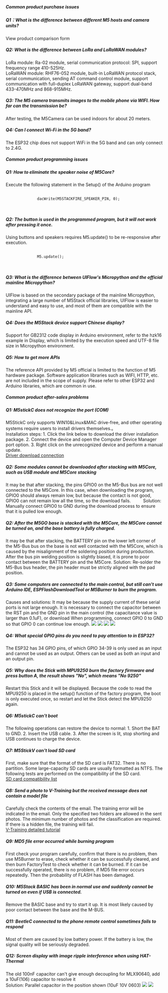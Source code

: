 <div style="margin-top: 40px;">

<div class="faq-tips" style="display:none">
    <h5>No issues were found. You can <a href="https://github.com/m5stack/m5-docs/issues" target="view_window">click here</a> to submit a question to Github.</h5>
</div>

<div class="faq-class">
    <h5>Common product purchase issues</h5>
</div>

<div class="faq-item">
    <h5 class="faq-title">Q1：What is the difference between different M5 hosts and camera units?<p class="faq-button"></p></h5>
    <div class="faq-answer">
      <div>
        <a href="https://m5stack.oss-cn-shenzhen.aliyuncs.com/image/m5-docs_table/Product_compared.pdf" role="button" style="text-decoration:none" target="view_window">View product comparison form</a>
      </div>
    </div>
</div>


<div class="faq-item">
    <h5 class="faq-title">Q2: What is the difference between LoRa and LoRaWAN modules?<p class="faq-button"></p></h5>
    <div class="faq-answer">
      <div>
        <span>
          LoRa module: Ra-02 module, serial communication protocol: SPI, support frequency range 410-525Hz.
          <br>
          LoRaWAN module: RHF76-052 module, built-in LoRaWAN protocol stack, serial communication, sending AT command control module, support communication with full-duplex LoRaWAN gateway, support dual-band 433-470MHz and 868-915MHz.
        </span>
      </div>
    </div>
</div>


<div class="faq-item">
    <h5 class="faq-title">Q3: The M5 camera transmits images to the mobile phone via WIFI. How far can the transmission be?<p class="faq-button"></p></h5>
    <div class="faq-answer">
      <div>
        <span>
          After testing, the M5Camera can be used indoors for about 20 meters.
        </span>
      </div>
    </div>
</div>



<div class="faq-item">
    <h5 class="faq-title">Q4: Can I connect Wi-Fi in the 5G band?<p class="faq-button"></p></h5>
    <div class="faq-answer">
      <div>
        <span>
          The ESP32 chip does not support WiFi in the 5G band and can only connect to 2.4G.
        </span>
      </div>
    </div>
</div>



<div class="faq-class">
    <h5>Common product programming issues</h5>
</div>


<div class="faq-item">
    <h5 class="faq-title">Q1: How to eliminate the speaker noise of M5Core?<p class="faq-button"></p></h5>
    <div class="faq-answer">
      <div>
          <span>Execute the following statement in the Setup() of the Arduino program</span>
          <pre v-pre="" data-lang="">
            <code class="lang-c">
              dacWrite(M5STACKFIRE_SPEAKER_PIN, 0);
            </code>
         </pre>
      </div>
    </div>
</div>


<div class="faq-item">
    <h5 class="faq-title">Q2: The button is used in the programmed program, but it will not work after pressing it once.<p class="faq-button"></p></h5>
    <div class="faq-answer">
      <div>
          <span>Using buttons and speakers requires M5.update() to be re-responsive after execution.</span>
          <pre v-pre="" data-lang="">
            <code class="lang-c">
              M5.update();
            </code>
         </pre>
      </div>
    </div>
</div>

<div class="faq-item">
    <h5 class="faq-title">Q3: What is the difference between UIFlow's Micropython and the official mainline Micropython?<p class="faq-button"></p></h5>
    <div class="faq-answer">
      <div>
          <span>UIFlow is based on the secondary package of the mainline Micropython, integrating a large number of M5Stack official libraries, UIFlow is easier to understand and easy to use, and most of them are compatible with the mainline API.</span>
      </div>
    </div>
</div>

<div class="faq-item">
    <h5 class="faq-title">Q4: Does the M5Stack device support Chinese display?<p class="faq-button"></p></h5>
    <div class="faq-answer">
      <div>
          <span>Support for GB2312 code display in Arduino environment, refer to the hzk16 example in Display, which is limited by the execution speed and UTF-8 file size in Micropython environment.</span>
      </div>
    </div>
</div>


<div class="faq-item">
    <h5 class="faq-title">Q5: How to get more APIs<p class="faq-button"></p></h5>
    <div class="faq-answer">
      <div>
          <span>The reference API provided by M5 official is limited to the function of M5 hardware package. Software application libraries such as WIFI, HTTP, etc. are not included in the scope of supply. Please refer to other ESP32 and Arduino libraries, which are common in use.</span>
      </div>
    </div>
</div>


<div class="faq-class">
    <h5>Common product after-sales problems</h5>
</div>

<div class="faq-item">
    <h5 class="faq-title">Q1: M5stickC does not recognize the port (COM)<p class="faq-button"></p></h5>
    <div class="faq-answer">
      <div>
          <span>
            M5StickC only supports WIN10&Linux&MAC drive-free, and other operating systems require users to install drivers themselves.。
            <br>
            Installation steps: 1. Click the link below to download the driver installation package. 2. Connect the device and open the Computer Device Manager port option. 3. Right click on the unrecognized device and perform a manual update.
          </span>
          <br>
          <a href="https://www.ftdichip.com/Drivers/VCP.htm">Driver download connection</a>
      </div>
    </div>
</div>



<div class="faq-item">
    <h5 class="faq-title">Q2: Some modules cannot be downloaded after stacking with M5Core, such as USB module and M5Core stacking<p class="faq-button"></p></h5>
    <div class="faq-answer">
      <div>
        <span> It may be that after stacking, the pins GPIO0 on the M5-Bus bus are not well connected to the M5Core. In this case, when downloading the program, GPIO0 should always remain low, but because the contact is not good, GPIO0 can not remain low all the time, so the download fails.
         Solution: Manually connect GPIO0 to GND during the download process to ensure that it is pulled low enough.</span>
      </div>
    </div>
</div>




<div class="faq-item">
    <h5 class="faq-title">Q2: After the M5GO base is stacked with the M5Core, the M5Core cannot be turned on, and the base battery is fully charged.<p class="faq-button"></p></h5>
    <div class="faq-answer">
      <div>
        <span> It may be that after stacking, the BATTERY pin on the lower left corner of the M5-Bus bus on the base is not well contacted with the M5Core, which is caused by the misalignment of the soldering position during production. After the bus pin welding position is slightly biased, it is prone to poor contact between the BATTERY pin and the M5Core. Solution: Re-solder the M5-Bus bus header, the pin header must be strictly aligned with the pad position.</span>
      </div>
    </div>
</div>


<div class="faq-item">
    <h5 class="faq-title">Q3: Some computers are connected to the main control, but still can't use Arduino IDE, ESPFlashDownloadTool or M5Burner to burn the program.<p class="faq-button"></p></h5>
    <div class="faq-answer">
      <div><span> Causes and solutions: It may be because the supply current of these serial ports is not large enough. It is necessary to connect the capacitor between the RST pin and the GND pin in the main control (the capacitance value is larger than 0.1uF), or download When programming, connect GPIO 0 to GND so that GPIO 0 can continue low enough.</span>
        <img class="faq-img" src="assets/img/faq/faq_03.png">
        <img class="faq-img" src="assets/img/faq/faq_05.png">
        <img class="faq-img" src="assets/img/faq/faq_06.png">
        <img class="faq-img" src="assets/img/faq/faq_07.png">
      </div>
    </div>
</div>

<div class="faq-item">
    <h5 class="faq-title">Q4: What special GPIO pins do you need to pay attention to in ESP32?<p class="faq-button"></p></h5>
    <div class="faq-answer">
      <div>
        <span> The ESP32 has 34 GPIO pins, of which GPIO 34-39 is only used as an input and cannot be used as an output. Others can be used as both an input and an output pin.</span>
      </div>
    </div>
</div>


<div class="faq-item">
    <h5 class="faq-title">Q5: Why does the Stick with MPU9250 burn the factory firmware and press button A, the result shows "No", which means "No 9250"<p class="faq-button"></p></h5>
    <div class="faq-answer">
      <div>
        <span>Restart this Stick and it will be displayed. Because the code to read the MPU9250 is placed in the setup() function of the factory program, the boot is only executed once, so restart and let the Stick detect the MPU9250 again.</span>
      </div>
    </div>
</div>


<div class="faq-item">
    <h5 class="faq-title">Q6: M5stickC can't boot<p class="faq-button"></p></h5>
    <div class="faq-answer">
      <div>
        <span> The following operations can restore the device to normal: 1. Short the BAT to GND. 2. Insert the USB cable. 3. After the screen is lit, stop shorting and USB continues to charge the device. </span>
      </div>
    </div>
</div>

<div class="faq-item">
    <h5 class="faq-title">Q7: M5StickV can't load SD card<p class="faq-button"></p></h5>
    <div class="faq-answer">
      <div>
        <span>First, make sure that the format of the SD card is FAT32. There is no partition. Some large-capacity SD cards are usually formatted as NTFS. The following tests are performed on the compatibility of the SD card.
        <br>
        <a href="https://docs.m5stack.com/#/en/core/m5stickv">SD card compatibility list</a>
        </span>
      </div>
    </div>
</div>

<div class="faq-item">
    <h5 class="faq-title">Q8: Send a photo to V-Training but the received message does not contain a model file<p class="faq-button"></p></h5>
    <div class="faq-answer">
      <div>
        <span>Carefully check the contents of the email. The training error will be indicated in the email. Only the specified two folders are allowed in the sent photos. The minimum number of photos and the classification are required. If there is a hidden file, the training will fail. 
        <br>
       <a href="https://docs.m5stack.com/#/en/related_documents/v-training"> V-Training detailed tutorial </a>
        </span>
      </div>
    </div>
</div>

<div class="faq-item">
    <h5 class="faq-title">Q9: MD5 file error occurred while burning program<p class="faq-button"></p></h5>
    <div class="faq-answer">
      <div>
        <span>First check your program carefully, confirm that there is no problem, then use M5Burner to erase, check whether it can be successfully cleared, and then burn FactoryTest to check whether it can be burned. If it can be successfully operated, there is no problem, if MD5 file error occurs repeatedly. Then the probability of FLASH has been damaged.
        </span>
      </div>
    </div>
</div>


<div class="faq-item">
    <h5 class="faq-title">Q10: M5Stack BASIC has been in normal use and suddenly cannot be turned on even if USB is connected.<p class="faq-button"></p></h5>
    <div class="faq-answer">
      <div>
        <span>Remove the BASIC base and try to start it up. It is most likely caused by poor contact between the base and the M-BUS.
        </span>
      </div>
    </div>
</div>


<div class="faq-item">
    <h5 class="faq-title">Q11: BeetleC connected to the phone remote control sometimes fails to respond<p class="faq-button"></p></h5>
    <div class="faq-answer">
      <div>
        <span>Most of them are caused by low battery power. If the battery is low, the signal quality will be seriously degraded.
        </span>
      </div>
    </div>
</div>


<div class="faq-item">
    <h5 class="faq-title">Q12: Screen display with image ripple interference when using HAT-Thermal<p class="faq-button"></p></h5>
    <div class="faq-answer">
      <div>
        <span>
        The old 100nF capacitor can't give enough decoupling for MLX90640, add a 10uF(106) capacitor to resolve it
        <br>
        Solution: Parallel capacitor in the position shown (10uF 10V 0603)
        </span>
        <img class="faq-img" src="assets/img/faq/hat_thermal/01.webp">
        <img class="faq-img" src="assets/img/faq/hat_thermal/02.webp">
      </div>
    </div>
</div>

</div>


<script>

$(".faq-item").on('click', function() {
                $(this).toggleClass('open');
            });
</script>